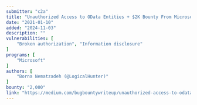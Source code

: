 ```yaml
---
submitter: "c2a"
title: "Unauthorized Access to OData Entities + $2K Bounty From Microsoft"
date: "2021-01-10"
added: "2024-11-03"
description: ""
vulnerabilities: [
    "Broken authorization", "Information disclosure"
]
programs: [
    "Microsoft"
]
authors: [
    "Borna Nematzadeh (@LogicalHunter)"
]
bounty: "2,000"
link: "https://medium.com/bugbountywriteup/unauthorized-access-to-odata-entities-2k-bounty-from-microsoft-e070b2ef88c2"
---
```




